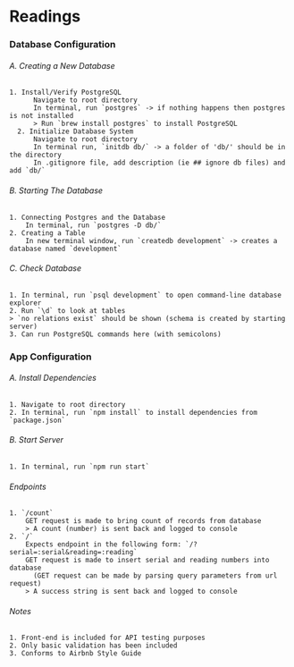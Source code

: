 Readings
========
### Database Configuration
###### A. Creating a New Database
    1. Install/Verify PostgreSQL
          Navigate to root directory
          In terminal, run `postgres` -> if nothing happens then postgres is not installed
          > Run `brew install postgres` to install PostgreSQL
      2. Initialize Database System
          Navigate to root directory
          In terminal run, `initdb db/` -> a folder of 'db/' should be in the directory
          In .gitignore file, add description (ie ## ignore db files) and add `db/`
###### B. Starting The Database
    1. Connecting Postgres and the Database
        In terminal, run `postgres -D db/`
    2. Creating a Table
        In new terminal window, run `createdb development` -> creates a database named `development`
###### C. Check Database
    1. In terminal, run `psql development` to open command-line database explorer
    2. Run `\d` to look at tables
    > `no relations exist` should be shown (schema is created by starting server)
    3. Can run PostgreSQL commands here (with semicolons)
    
### App Configuration
###### A. Install Dependencies
    1. Navigate to root directory
    2. In terminal, run `npm install` to install dependencies from `package.json`
###### B. Start Server
    1. In terminal, run `npm run start`
    
###### Endpoints
    1. `/count`
        GET request is made to bring count of records from database
        > A count (number) is sent back and logged to console
    2. `/`
        Expects endpoint in the following form: `/?serial=:serial&reading=:reading`
        GET request is made to insert serial and reading numbers into database
          (GET request can be made by parsing query parameters from url request)
        > A success string is sent back and logged to console


###### Notes
    1. Front-end is included for API testing purposes
    2. Only basic validation has been included
    3. Conforms to Airbnb Style Guide